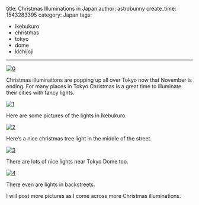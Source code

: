 
title: Christmas Illuminations in Japan
author: astrobunny
create_time: 1543283395
category: Japan
tags:
- ikebukuro
- christmas
- tokyo
- dome
- kichijoji

---
 [![0](wp-uploads/2018/11/516950967087005696-med.jpg)](/images/wp-uploads/2018/11/516950967087005696-big.jpg)

Christmas illuminations are popping up all over Tokyo now that November is ending. For many places in Tokyo Christmas is a great time to illuminate their cities with fancy lights.
<!--more-->

 [![1](wp-uploads/2018/11/516951767901011968-med.jpg)](/images/wp-uploads/2018/11/516951767901011968-big.jpg)

Here are some pictures of the lights in Ikebukuro.

 [![2](wp-uploads/2018/11/516951883852546078-med.jpg)](/images/wp-uploads/2018/11/516951883852546078-big.jpg)

Here’s a nice christmas tree light in the middle of the street.

 [![3](wp-uploads/2018/11/516952374183591936-med.jpg)](/images/wp-uploads/2018/11/516952374183591936-big.jpg)

There are lots of nice lights near Tokyo Dome too.

 [![4](wp-uploads/2018/11/516952829206855680-med.jpg)](/images/wp-uploads/2018/11/516952829206855680-big.jpg)

There even are lights in backstreets.

I will post more pictures as I come across more Christmas illuminations.

